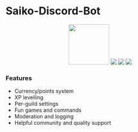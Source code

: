 # Saiko-Discord-Bot


<p align="center">
    <a href="https://standardjs.com/"><img width='108px' src="https://i.imgur.com/7nT5ptA.png"></a>
    <img src="https://img.shields.io/discord/492875641713328143?color=%237086D2&label=Discord&logo=Discord&style=for-the-badge">
    <img src="https://img.shields.io/github/license/TsuyoBot/main?logo=Apache&style=for-the-badge">
    <img src="https://img.shields.io/github/repo-size/TsuyoBot/main.svg?style=for-the-badge">
</p>


### Features
- Currency/points system
- XP levelling
- Per-guild settings
- Fun games and commands
- Moderation and logging
- Helpful community and quality support
